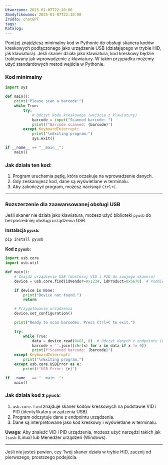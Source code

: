 ```yaml
---
Utworzono: 2025-01-07T22:10:00
Zmodyfikowano: 2025-01-07T22:10:00
Źródło: chatGPT
tags: 
Katalog:
---
```


Poniżej znajdziesz minimalny kod w Pythonie do obsługi skanera kodów kreskowych podłączonego jako urządzenie USB (działającego w trybie HID, jak klawiatura). Jeśli skaner działa jako klawiatura, kod kreskowy będzie traktowany jak wprowadzenie z klawiatury. W takim przypadku możemy użyć standardowych metod wejścia w Pythonie.

### Kod minimalny

```python
import sys

def main():
    print("Please scan a barcode:")
    while True:
        try:
            # Odczyt kodu kreskowego (wejście z klawiatury)
            barcode = input("Scanned barcode: ")
            print(f"Barcode scanned: {barcode}")
        except KeyboardInterrupt:
            print("\nExiting program.")
            sys.exit()

if __name__ == "__main__":
    main()
```

### Jak działa ten kod:
1. Program uruchamia pętlę, która oczekuje na wprowadzenie danych.
2. Gdy zeskanujesz kod, dane są wyświetlane w terminalu.
3. Aby zakończyć program, możesz nacisnąć `Ctrl+C`.

---

### Rozszerzenie dla zaawansowanej obsługi USB
Jeśli skaner nie działa jako klawiatura, możesz użyć biblioteki `pyusb` do bezpośredniej obsługi urządzenia USB. 

**Instalacja `pyusb`:**
```bash
pip install pyusb
```

**Kod z `pyusb`:**
```python
import usb.core
import usb.util

def main():
    # Znajdź urządzenie USB (dostosuj VID i PID do swojego skanera)
    device = usb.core.find(idVendor=0x1234, idProduct=0x5678)  # Podmień VID i PID

    if device is None:
        print("Device not found.")
        return

    # Przygotowanie urządzenia
    device.set_configuration()

    print("Ready to scan barcodes. Press Ctrl+C to exit.")

    try:
        while True:
            data = device.read(0x81, 8)  # Odczyt danych z endpointu (dostosuj endpoint)
            barcode = ''.join([chr(x) for x in data if x != 0])
            print(f"Scanned barcode: {barcode}")
    except KeyboardInterrupt:
        print("\nExiting program.")
    except usb.core.USBError as e:
        print(f"USB Error: {e}")

if __name__ == "__main__":
    main()
```

### Jak działa kod z `pyusb`:
1. `usb.core.find` znajduje skaner kodów kreskowych na podstawie VID i PID (identyfikatory urządzenia USB).
2. Program odczytuje dane z endpointu urządzenia.
3. Dane są interpretowane jako kod kreskowy i wyświetlane w terminalu.

**Uwaga:** Aby znaleźć VID i PID urządzenia, możesz użyć narzędzi takich jak `lsusb` (Linux) lub Menedżer urządzeń (Windows).

---

Jeśli nie jesteś pewien, czy Twój skaner działa w trybie HID, zacznij od pierwszego, prostszego podejścia.